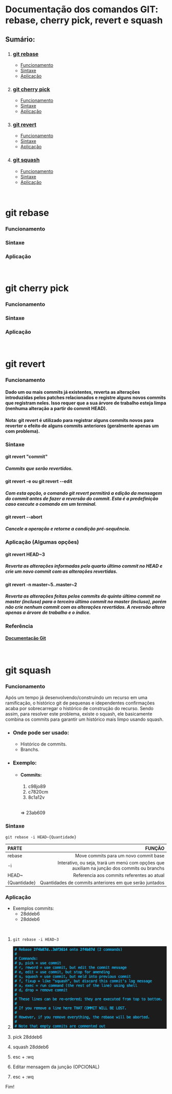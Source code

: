 # Documentação dos comandos GIT: rebase, cherry pick, revert e squash

## Sumário:
1. ### [git rebase](#git-rebase-1)
    - [Funcionamento](#funcionamento)
    - [Sintaxe](#sintaxe)
    - [Aplicação](#aplicação)

2. ### [git cherry pick](#git-cherry-pick-1)
    * [Funcionamento](#funcionamento-1)
    - [Sintaxe](#sintaxe-1)
    - [Aplicação](#aplicac3a7c3a3o-1)

3. ### [git revert](#git-revert-1) 
    - [Funcionamento](#funcionamento-2)
    - [Sintaxe](#sintaxe-2)
    - [Aplicação](#aplicação-algumas-opções)

4. ### [git squash](#git-squash-1)
    - [Funcionamento](#funcionamento-3)
    - [Sintaxe](#sintaxe-3)
    - [Aplicação](#aplicac3a7c3a3o-2)

<br>

# git rebase

### Funcionamento

### Sintaxe

### Aplicação

<br>

# git cherry pick

### Funcionamento

### Sintaxe

### Aplicação

<br>

# git revert

### Funcionamento

#### Dado um ou mais commits já existentes, reverta as alterações introduzidas pelos patches relacionados e registre alguns novos commits que registram neles. Isso requer que a sua árvore de trabalho esteja limpa (nenhuma alteração a partir do commit HEAD).

#### Nota: git revert é utilizado para registrar alguns commits novos para reverter o efeito de alguns commits anteriores (geralmente apenas um com problema). 
### Sintaxe

#### git revert "commit"​
##### Commits que serão revertidos.

#### git revert -e ou git revert --edit
##### Com esta opção, o comando git revert permitirá a edição da mensagem do commit antes de fazer a reversão do commit. Esta é a predefinição caso execute o comando em um terminal.

#### git revert --abort
##### Cancele a operação e retorne a condição pré-sequência.

### Aplicação (Algumas opções)
#### git revert HEAD~3
##### Reverta as alterações informadas pelo quarto último commit no HEAD e crie um novo commit com as alterações revertidas.

#### git revert -n master~5..master~2
##### Reverta as alterações feitas pelos commits do quinto último commit no master (incluso) para o terceiro último commit no master (incluso), porém não crie nenhum commit com as alterações revertidas. A reversão altera apenas a árvore de trabalho e o índice.


### Referência
#### [Documentação Git](https://git-scm.com/docs/git-revert/pt_BR)

<br>

# git squash

### Funcionamento
Após um tempo já desenvolvendo/construindo um recurso em uma ramificação, o histórico git de pequenas e idependentes confirmações acaba por sobrecarregar o histórico de construção do recurso. Sendo assim, para resolver este problema, existe o squash, ele basicamente combina os commits para garantir um histórico mais limpo usando squash.

- ### Onde pode ser usado:
  - Histórico de commits.
  - Branchs.

- ### Exemplo:

  - #### Commits:
    1. c98jo89
    2. c7820cm
    3. 8c1a12v
    
    <br> => 23ab609

### Sintaxe
 ```
 git rebase -i HEAD~{Quantidade}
 ```


| PARTE | FUNÇÃO |
|:------|-------:|
| rebase | Move commits para um novo commit base|
| -i | Interativo, ou seja, trará um menú com opções que auxiliam na junção dos commits ou branchs |
| HEAD~ | Referencia aos commits referentes ao atual |
| {Quantidade} | Quantidades de commits anteriores em que serão juntados | 

### Aplicação
+ Exemplos commits:
  + 28ddeb6
  + 28ddeb6

<br>

1. ```git rebase -i HEAD~3```

2. ![Alt text](image.png)

3. pick 28ddeb6 

4. squash 28ddeb6

5. esc + :wq

6. Editar mensagem da junção (OPCIONAL)

7. esc + :wq

Fim!